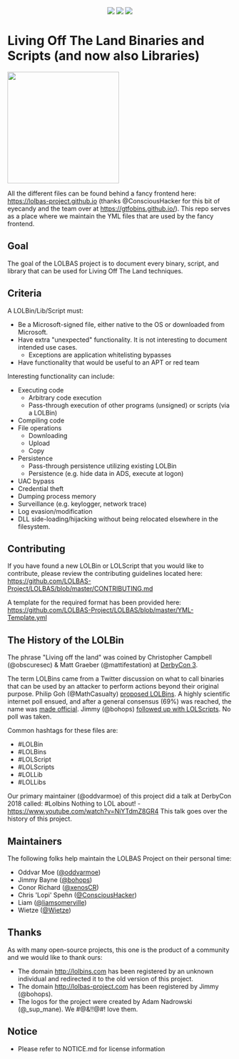 
</p>
<p align="center">
    <a href="https://github.com/LOLBAS-Project/LOLBAS/actions/workflows/yaml-linting.yml/badge.svg?branch=master">
        <img src="https://img.shields.io/github/workflow/status/splunk/security_content/build-and-validate/develop" /></a>
    <a href="https://github.com/splunk/security_content">
        <img src="https://lolbas-project.s3.us-east-2.amazonaws.com/lolbas_count.svg" /></a>
    <a href="https://github.com/LOLBAS-Project/LOLBAS/stargazers">
        <img src="https://img.shields.io/github/stars/splunk/security_content?style=social" /></a>
</p>

# Living Off The Land Binaries and Scripts (and now also Libraries)

<img src="https://github.com/api0cradle/LOLBAS/raw/master/Logo/LOLBAS.png" height="250">

All the different files can be found behind a fancy frontend here: https://lolbas-project.github.io (thanks @ConsciousHacker for this bit of eyecandy and the team over at https://gtfobins.github.io/).
This repo serves as a place where we maintain the YML files that are used by the fancy frontend.

## Goal

The goal of the LOLBAS project is to document every binary, script, and library that can be used for Living Off The Land techniques.

## Criteria

A LOLBin/Lib/Script must:

* Be a Microsoft-signed file, either native to the OS or downloaded from Microsoft.
* Have extra "unexpected" functionality. It is not interesting to document intended use cases.
  * Exceptions are application whitelisting bypasses
* Have functionality that would be useful to an APT or red team

Interesting functionality can include:

* Executing code
  * Arbitrary code execution
  * Pass-through execution of other programs (unsigned) or scripts (via a LOLBin)
* Compiling code
* File operations
  * Downloading
  * Upload
  * Copy
* Persistence
  * Pass-through persistence utilizing existing LOLBin
  * Persistence (e.g. hide data in ADS, execute at logon)
* UAC bypass
* Credential theft
* Dumping process memory
* Surveillance (e.g. keylogger, network trace)
* Log evasion/modification
* DLL side-loading/hijacking without being relocated elsewhere in the filesystem.

## Contributing

If you have found a new LOLBin or LOLScript that you would like to contribute, please review the contributing guidelines located here: https://github.com/LOLBAS-Project/LOLBAS/blob/master/CONTRIBUTING.md

A template for the required format has been provided here: https://github.com/LOLBAS-Project/LOLBAS/blob/master/YML-Template.yml

## The History of the LOLBin

The phrase "Living off the land" was coined by Christopher Campbell (@obscuresec) & Matt Graeber (@mattifestation) at [DerbyCon 3](https://www.youtube.com/watch?v=j-r6UonEkUw).

The term LOLBins came from a Twitter discussion on what to call binaries that can be used by an attacker to perform actions beyond their original purpose. Philip Goh (@MathCasualty) [proposed LOLBins](https://twitter.com/MathCasualty/status/969174982579273728). A highly scientific internet poll ensued, and after a general consensus (69%) was reached, the name was [made official](https://twitter.com/Oddvarmoe/status/985432848961343488). Jimmy (@bohops) [followed up with LOLScripts](https://twitter.com/bohops/status/984828803120881665). No poll was taken.

Common hashtags for these files are:

* #LOLBin
* #LOLBins
* #LOLScript
* #LOLScripts
* #LOLLib
* #LOLLibs

Our primary maintainer (@oddvarmoe) of this project did a talk at DerbyCon 2018 called: #Lolbins Nothing to LOL about! - https://www.youtube.com/watch?v=NiYTdmZ8GR4
This talk goes over the history of this project. 

## Maintainers

The following folks help maintain the LOLBAS Project on their personal time:

* Oddvar Moe ([@oddvarmoe](https://twitter.com/Oddvarmoe))
* Jimmy Bayne ([@bohops](https://twitter.com/bohops))
* Conor Richard ([@xenosCR](https://twitter.com/xenosCR))
* Chris 'Lopi' Spehn ([@ConsciousHacker](https://twitter.com/ConsciousHacker))
* Liam ([@liamsomerville](https://twitter.com/liamsomerville))
* Wietze ([@Wietze](https://twitter.com/@Wietze))

## Thanks

As with many open-source projects, this one is the product of a community and we would like to thank ours:

* The domain http://lolbins.com has been registered by an unknown individual and redirected it to the old version of this project.
* The domain http://lolbas-project.com has been registered by Jimmy (@bohops).
* The logos for the project were created by Adam Nadrowski (@_sup_mane). We #@&!!@#! love them.

## Notice

* Please refer to NOTICE.md for license information
